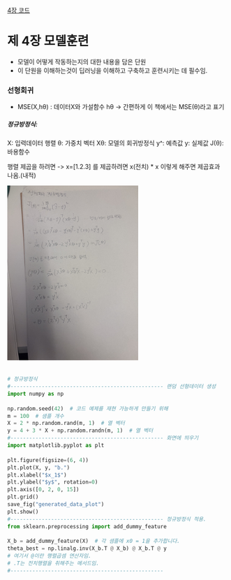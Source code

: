 [4장 코드](https://colab.research.google.com/github/rickiepark/handson-ml3/blob/main/04_training_linear_models.ipynb)
# 제 4장 모델훈련
- 모델이 어떻게 작동하는지의 대한 내용을 담은 단원
- 이 단원을 이해하는것이 딥러닝을 이해하고 구축하고 훈련시키는 데 필수임.

### 선형회귀

- MSE(X,hθ) : 데이터X와 가설함수 hθ -> 간편하게 이 책에서는 MSE(θ)라고 표기

##### 정규방정식:
X: 입력데이터 행렬
θ: 가중치 벡터
Xθ: 모델의 회귀방정식
y^: 예측값
y: 실제값
J(θ): 바용함수

행렬 제곱을 하려면 -> x=[1.2.3] 를 제곱하려면 x(전치) * x 이렇게 해주면 제곱효과 나옴.(내적)<br>

<img src="https://github.com/SeungMin2001/Hands-On_Machine-Learning_Study/blob/main/images/IMG_0252.jpg" width="300" height="400">
<br><br>

```py
# 정규방정식
#------------------------------------------------- 랜덤 선형데이터 생성
import numpy as np

np.random.seed(42)  # 코드 예제를 재현 가능하게 만들기 위해
m = 100  # 샘플 개수
X = 2 * np.random.rand(m, 1)  # 열 벡터
y = 4 + 3 * X + np.random.randn(m, 1)  # 열 벡터
#------------------------------------------------- 화면에 띄우기
import matplotlib.pyplot as plt

plt.figure(figsize=(6, 4))
plt.plot(X, y, "b.")
plt.xlabel("$x_1$")
plt.ylabel("$y$", rotation=0)
plt.axis([0, 2, 0, 15])
plt.grid()
save_fig("generated_data_plot")
plt.show()
#------------------------------------------------- 정규방정식 적용.
from sklearn.preprocessing import add_dummy_feature

X_b = add_dummy_feature(X)  # 각 샘플에 x0 = 1을 추가합니다.
theta_best = np.linalg.inv(X_b.T @ X_b) @ X_b.T @ y
# 여기서 @이란 행렬곱셈 연산자임.
# .T는 전치행렬을 취해주는 메서드임.
#------------------------------------------------- 
```
